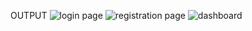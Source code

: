 OUTPUT
![login page](https://user-images.githubusercontent.com/101400227/202498809-f3ef9fc6-b731-44fe-8978-5cdc676ab9e7.png)
![registration page](https://user-images.githubusercontent.com/101400227/202498983-4df33623-1982-4c1b-a8fa-d1e58e811d7d.png)
![dashboard](https://user-images.githubusercontent.com/101400227/202506452-65df516a-1e85-4b67-a276-2150cb0e3575.png)
